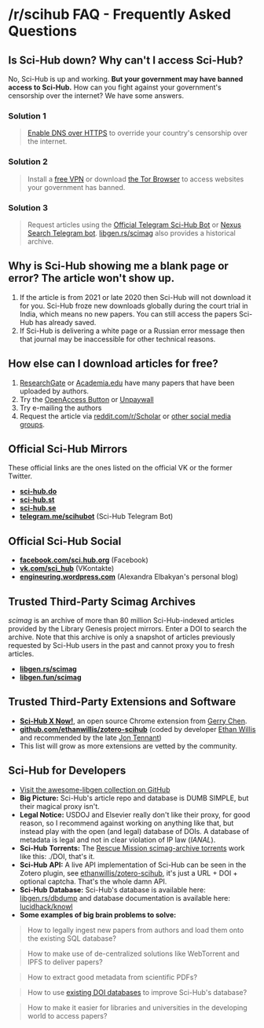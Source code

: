 # /r/scihub FAQ - Frequently Asked Questions

## Is Sci-Hub down? Why can't I access Sci-Hub?

No, Sci-Hub is up and working. **But your government may have banned access to Sci-Hub.** How can you fight against your government's censorship over the internet? We have some answers.

### Solution 1
>[Enable DNS over HTTPS](https://developers.cloudflare.com/1.1.1.1/dns-over-https/web-browser) to override your country's censorship over the internet.

### Solution 2
>Install a [free VPN](https://protonvpn.com/) or download [the Tor Browser](https://www.torproject.org/download/) to access websites your government has banned.

### Solution 3
>Request articles using the [Official Telegram Sci-Hub Bot](https://t.me/scihubot) or [Nexus Search Telegram bot](https://t.me/libgen_scihub_bot). [libgen.rs/scimag](http://libgen.rs/scimag) also provides a historical archive.

## Why is Sci-Hub showing me a blank page or error? The article won't show up.

1. If the article is from 2021 or late 2020 then Sci-Hub will not download it for you. Sci-Hub froze new downloads globally during the court trial in India, which means no new papers. You can still access the papers Sci-Hub has already saved.
1. If Sci-Hub is delivering a white page or a Russian error message then that journal may be inaccessible for other technical reasons.

## How else can I download articles for free?
1. [ResearchGate](https://www.researchgate.net/) or [Academia.edu](https://www.academia.edu/) have many papers that have been uploaded by authors.
1. Try the [OpenAccess Button](https://openaccessbutton.org/) or [Unpaywall](https://unpaywall.org/)
1. Try e-mailing the authors
1. Request the article via [reddit.com/r/Scholar](https://reddit.com/r/Scholar) or [other social media groups](https://www.facebook.com/groups/546916758676870).

## Official Sci-Hub Mirrors
These official links are the ones listed on the official VK or the former Twitter.

* [**sci-hub.do**](https://sci-hub.do/)
* [**sci-hub.st**](https://sci-hub.st/)
* [**sci-hub.se**](https://sci-hub.se)
* [**telegram.me/scihubot**](https://telegram.me/scihubot) (Sci-Hub Telegram Bot)

## Official Sci-Hub Social

* [**facebook.com/sci.hub.org**](https://www.facebook.com/sci.hub.org) (Facebook)
* [**vk.com/sci\_hub**](https://vk.com/sci_hub) (VKontakte)
* [**engineuring.wordpress.com**](https://engineuring.wordpress.com/) (Alexandra Elbakyan's personal blog)

## Trusted Third-Party Scimag Archives

*scimag* is an archive of more than 80 million Sci-Hub-indexed articles provided by the Library Genesis project mirrors. Enter a DOI to search the archive. Note that this archive is only a snapshot of articles previously requested by Sci-Hub users in the past and cannot proxy you to fresh articles.

* [**libgen.rs/scimag**](http://libgen.rs/scimag)
* [**libgen.fun/scimag**](https://libgen.fun/scimag)

## Trusted Third-Party Extensions and Software

* [**Sci-Hub X Now!**](https://chrome.google.com/webstore/detail/sci-hub-x-now/gmmnidkpkgiohfdoenhpghbilmeeagjj), an open source Chrome extension from [Gerry Chen](https://github.com/gchenfc/sci-hub-now).
* [**github.com/ethanwillis/zotero-scihub**](https://github.com/ethanwillis/zotero-scihub) (coded by developer [Ethan Willis](https://stackoverflow.com/cv/ethanwillis) and recommended by the late [Jon Tennant](https://twitter.com/Protohedgehog/status/1030248351470563328))
* This list will grow as more extensions are vetted by the community.

## Sci-Hub for Developers

* [Visit the awesome-libgen collection on GitHub](https://github.com/freereadorg/awesome-libgen)
* **Big Picture:** Sci-Hub's article repo and database is DUMB SIMPLE, but their magical proxy isn't.
* **Legal Notice:** USDOJ and Elsevier really don't like their proxy, for good reason, so I recommend against working on anything like that, but instead play with the open (and legal) database of DOIs. A database of metadata is legal and not in clear violation of IP law (*IANAL*).
* **Sci-Hub** **Torrents:** The [Rescue Mission scimag-archive torrents](https://www.reddit.com/r/DataHoarder/comments/nc27fv/rescue_mission_for_scihub_and_open_science_we_are/) work like this: ./DOI, that's it.
* **Sci-Hub** **API:** A live API implementation of Sci-Hub can be seen in the Zotero plugin, see [ethanwillis/zotero-scihub](https://github.com/ethanwillis/zotero-scihub), it's just a URL + DOI + optional captcha. That's the whole damn API.
* **Sci-Hub** **Database:** Sci-Hub's database is available here: [libgen.rs/dbdump](http://libgen.rs/dbdumps/) and database documentation is available here: [lucidhack/knowl](https://gitlab.com/lucidhack/knowl/-/wikis/References/Libgen-Science-Tables)
* **Some examples of big brain problems to solve:**

>How to legally ingest new papers from authors and load them onto the existing SQL database?

>How to make use of de-centralized solutions like WebTorrent and IPFS to deliver papers?

>How to extract good metadata from scientific PDFs?

>How to use [existing DOI databases](https://www.crossref.org/education/retrieve-metadata/) to improve Sci-Hub's database?

>How to make it easier for libraries and universities in the developing world to access papers?